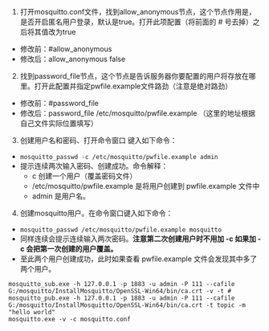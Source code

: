 1. 打开mosquitto.conf文件，找到allow_anonymous节点，这个节点作用是，是否开启匿名用户登录，默认是true。打开此项配置（将前面的 # 号去掉）之后将其值改为true
- 修改前：#allow_anonymous
- 修改后：allow_anonymous false

2. 找到password_file节点，这个节点是告诉服务器你要配置的用户将存放在哪里。打开此配置并指定pwfile.example文件路劲（注意是绝对路劲）
- 修改前：#password_file
- 修改后：password_file /etc/mosquitto/pwfile.example （这里的地址根据自己文件实际位置填写）

3. 创建用户名和密码、打开命令窗口 键入如下命令：
- `mosquitto_passwd -c /etc/mosquitto/pwfile.example admin`
- 提示连续两次输入密码、创建成功。命令解释：
    - c 创建一个用户（覆盖密码文件）
    - /etc/mosquitto/pwfile.example 是将用户创建到 pwfile.example 文件中
    - admin 是用户名。

4. 创建mosquitto用户。在命令窗口键入如下命令：
- `mosquitto_passwd /etc/mosquitto/pwfile.example mosquitto`
- 同样连续会提示连续输入两次密码。**注意第二次创建用户时不用加 -c 如果加 -c 会把第一次创建的用户覆盖。**
- 至此两个用户创建成功，此时如果查看 pwfile.example 文件会发现其中多了两个用户。

```
mosquitto_sub.exe -h 127.0.0.1 -p 1883 -u admin -P 111 --cafile G:/mosquitto/InstallMosquitto/OpenSSL-Win64/bin/ca.crt -v -t #
mosquitto_pub.exe -h 127.0.0.1 -p 1883 -u admin -P 111 --cafile G:/mosquitto/InstallMosquitto/OpenSSL-Win64/bin/ca.crt -t topic -m "hello world"
mosquitto.exe -v -c mosquitto.conf
```

<!-- https://blog.csdn.net/qq_22111417/article/details/84142509 -->